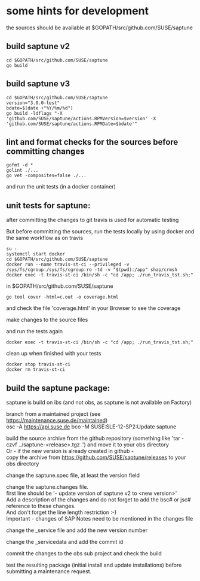 # some hints for development

the sources should be available at $GOPATH/src/github.com/SUSE/saptune

## build saptune v2
	cd $GOPATH/src/github.com/SUSE/saptune
	go build

## build saptune v3
	cd $GOPATH/src/github.com/SUSE/saptune
	version="3.0.0-test"
	bdate=$(date +"%Y/%m/%d")
	go build -ldflags "-X 'github.com/SUSE/saptune/actions.RPMVersion=$version' -X 'github.com/SUSE/saptune/actions.RPMDate=$bdate'"

## lint and format checks for the sources before committing changes

	gofmt -d *
	golint ./...
	go vet -composites=false ./...

and run the unit tests (in a docker container)

## unit tests for saptune:
after committing the changes to git travis is used for automatic testing

But before committing the sources, run the tests locally by using docker and the same workflow as on travis

	su -
	systemctl start docker
	cd $GOPATH/src/github.com/SUSE/saptune
	docker run --name travis-st-ci --privileged -v /sys/fs/cgroup:/sys/fs/cgroup:ro -td -v "$(pwd):/app" shap/crmsh
	docker exec -t travis-st-ci /bin/sh -c "cd /app; ./run_travis_tst.sh;"

in $GOPATH/src/github.com/SUSE/saptune

	go tool cover -html=c.out -o coverage.html

and check the file 'coverage.html' in your Browser to see the coverage

make changes to the source files

and run the tests again

	docker exec -t travis-st-ci /bin/sh -c "cd /app; ./run_travis_tst.sh;"

clean up when finished with your tests

	docker stop travis-st-ci
	docker rm travis-st-ci

## build the saptune package:
saptune is build on ibs (and not obs, as saptune is not available on Factory)

branch from a maintained project (see https://maintenance.suse.de/maintained)\
	osc -A https://api.suse.de bco -M SUSE:SLE-12-SP2:Update saptune

build the source archive from the github repository (something like 'tar -czvf ../saptune-\<release\>.tgz .') and move it to your obs directory\
Or - if the new version is already created in github -\
copy the archive from https://github.com/SUSE/saptune/releases to your obs directory

change the saptune.spec file, at least the version field

change the saptune.changes file.\
	first line should be '- update version of saptune v2 to \<new version\>'\
	Add a description of the changes and do not forget to add the bsc# or jsc# reference to these changes.\
	And don't forget the line length restriction :-)\
	Important - changes of SAP Notes need to be mentioned in the changes file

change the \_service file and add the new version number

change the \_servicedata and add the commit id

commit the changes to the obs sub project and check the build

test the resulting package (initial install and update installations) before submitting a maintenance request.

